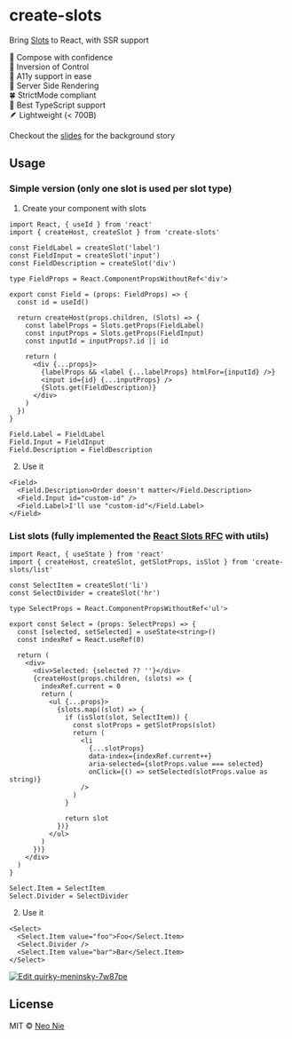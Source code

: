 # create-slots

Bring [Slots](https://github.com/reactjs/rfcs/pull/223) to React, with SSR support

🧩 Compose with confidence  
🤖 Inversion of Control  
🤞 A11y support in ease  
🎨 Server Side Rendering  
🍀 StrictMode compliant  
💪 Best TypeScript support  
🪶 Lightweight (< 700B)

Checkout the [slides](./assets//React%20Slots-Neo%20Nie.key) for the background story

## Usage

### Simple version (only one slot is used per slot type)

1. Create your component with slots

```tsx
import React, { useId } from 'react'
import { createHost, createSlot } from 'create-slots'

const FieldLabel = createSlot('label')
const FieldInput = createSlot('input')
const FieldDescription = createSlot('div')

type FieldProps = React.ComponentPropsWithoutRef<'div'>

export const Field = (props: FieldProps) => {
  const id = useId()

  return createHost(props.children, (Slots) => {
    const labelProps = Slots.getProps(FieldLabel)
    const inputProps = Slots.getProps(FieldInput)
    const inputId = inputProps?.id || id

    return (
      <div {...props}>
        {labelProps && <label {...labelProps} htmlFor={inputId} />}
        <input id={id} {...inputProps} />
        {Slots.get(FieldDescription)}
      </div>
    )
  })
}

Field.Label = FieldLabel
Field.Input = FieldInput
Field.Description = FieldDescription
```

2. Use it

```tsx
<Field>
  <Field.Description>Order doesn't matter</Field.Description>
  <Field.Input id="custom-id" />
  <Field.Label>I'll use "custom-id"</Field.Label>
</Field>
```

### List slots (fully implemented the [React Slots RFC](https://github.com/reactjs/rfcs/pull/223) with utils)

```tsx
import React, { useState } from 'react'
import { createHost, createSlot, getSlotProps, isSlot } from 'create-slots/list'

const SelectItem = createSlot('li')
const SelectDivider = createSlot('hr')

type SelectProps = React.ComponentPropsWithoutRef<'ul'>

export const Select = (props: SelectProps) => {
  const [selected, setSelected] = useState<string>()
  const indexRef = React.useRef(0)

  return (
    <div>
      <div>Selected: {selected ?? ''}</div>
      {createHost(props.children, (slots) => {
        indexRef.current = 0
        return (
          <ul {...props}>
            {slots.map((slot) => {
              if (isSlot(slot, SelectItem)) {
                const slotProps = getSlotProps(slot)
                return (
                  <li
                    {...slotProps}
                    data-index={indexRef.current++}
                    aria-selected={slotProps.value === selected}
                    onClick={() => setSelected(slotProps.value as string)}
                  />
                )
              }

              return slot
            })}
          </ul>
        )
      })}
    </div>
  )
}

Select.Item = SelectItem
Select.Divider = SelectDivider
```

2. Use it

```tsx
<Select>
  <Select.Item value="foo">Foo</Select.Item>
  <Select.Divider />
  <Select.Item value="bar">Bar</Select.Item>
</Select>
```

[![Edit quirky-meninsky-7w87pe](https://codesandbox.io/static/img/play-codesandbox.svg)](https://codesandbox.io/s/quirky-meninsky-7w87pe?fontsize=14&hidenavigation=1&theme=dark)

## License

MIT © [Neo Nie](https://github.com/nihgwu)
